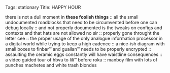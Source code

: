 Tags: stationary
Title: HAPPY HOUR
  
there is not a dull moment in **these foolish things** :: all the small undocumented roadblocks that need to be circumvented before one can debug locally :: and not properly documented is the tweaks on configs and contexts and that hats are not allowed no sir :: properly gone throught the letter cee :: the proper usage of the only analogue information processor in a digital world while trying to keep a high cadence :: a nice-ish diagram with small boxes to finbar™ and guailan™ needs to be properly encrypted :: assaulting the ceramic eggs constantly will have waistline consequences :: a video guided tour of hbvu to lili™ before roku :: manboy film with lots of punches machetes and white trash blondes